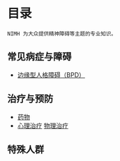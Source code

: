 # 目录
`NIMH 为大众提供精神障碍等主题的专业知识。`
<!--待翻译内容用注释表示。-->

## 常见病症与障碍
<!--
- [焦虑障碍](completed/AXD.md)
- [注意力缺陷过动症（ADHD）](completed/ADHD.md)
- [孤独症谱系障碍（ASD）](completed/ASD.md)
- [双相障碍](completed/BD.md)
-->
- [边缘型人格障碍（BPD）](completed/BPD.md)
<!--
- [抑郁障碍](completed/DD.md)
- [进食障碍](completed/ED.md)
- [强迫障碍](completed/OCDD.md)
- [创伤后应激障碍（PTSD）](completed/PTSD.md)
- [精神分裂症](completed/SZ.md)
-->

## 治疗与预防
<!--
- [自杀预防](completed/SP.md)
-->
- [药物](completed/MHM.md)
- [心理治疗](completed/PT.md)
  [物理治疗](completed/BST.md)

## 特殊人群